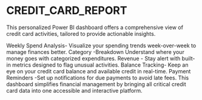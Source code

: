 # CREDIT_CARD_REPORT
This personalized Power BI dashboard offers a comprehensive view of credit card activities, tailored to provide actionable insights. 


Weekly Spend Analysis- Visualize your spending trends week-over-week to manage finances better.
Category -Breakdown Understand where your money goes with categorized expenditures.
Revenue - Stay alert with built-in metrics designed to flag unusual activities.
Balance Tracking- Keep an eye on your credit card balance and available credit in real-time.
Payment Reminders -Set up notifications for due payments to avoid late fees. 
This dashboard simplifies financial management by bringing all critical credit card data into one accessible and interactive platform.
